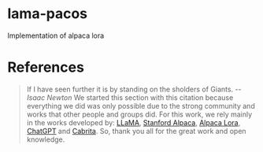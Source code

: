 # lama-pacos
 Implementation of alpaca lora

# References

> If I have seen further it is by standing on the sholders of Giants.
> -- <cite>Isaac Newton</cite>
We started this section with this citation because everything we did was only possible due to the strong community and works that other people and groups did. For this work, we rely mainly in the works developed by: [LLaMA](https://ai.facebook.com/blog/large-language-model-llama-meta-ai/), [Stanford Alpaca](https://github.com/tatsu-lab/stanford_alpaca), [Alpaca Lora](https://github.com/tloen/alpaca-lora), [ChatGPT](https://openai.com/blog/chatgpt) and [Cabrita](https://github.com/22-hours/cabrita/blob/main/README.md). So, thank you all for the great work and open knowledge.